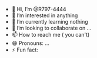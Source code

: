 - 👋 Hi, I’m @R797-4444
- 👀 I’m interested in anything 
- 🌱 I’m currently learning nothing
- 💞️ I’m looking to collaborate on ...
- 📫 How to reach me ( you can't)
- 😄 Pronouns: ...
- ⚡ Fun fact: 

<!---
R797-4444/R797-4444 is a ✨ special ✨ repository because its `README.md` (this file) appears on your GitHub profile.
You can click the Preview link to take a look at your changes.
--->
